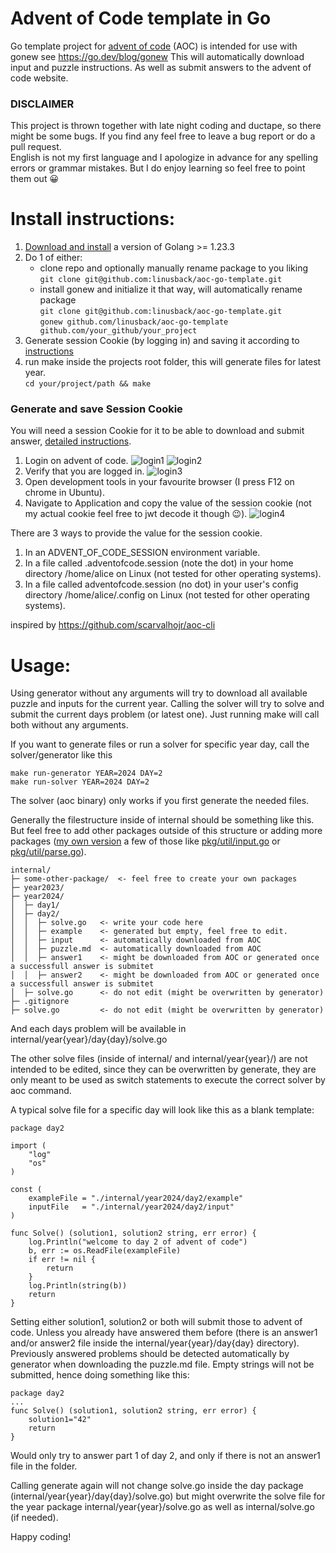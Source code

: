 # Advent of Code template in Go
Go template project for [advent of code](https://adventofcode.com/) (AOC) is intended for use with gonew see https://go.dev/blog/gonew
This will automatically download input and puzzle instructions. As well as submit answers to the advent of code website.

### DISCLAIMER 
This project is thrown together with late night coding and ductape, so there might be some bugs. If you find any feel free to leave a bug report or do a pull request.  
English is not my first language and I apologize in advance for any spelling errors or grammar mistakes. But I do enjoy learning so feel free to point them out 😀

# Install instructions:
1. [Download and install](https://go.dev/doc/install) a version of Golang >= 1.23.3
2. Do 1 of either:
    * clone repo and optionally manually rename package to you liking   
    ```git clone git@github.com:linusback/aoc-go-template.git```
   * install gonew and initialize it that way, will automatically rename package  
   ```git clone git@github.com:linusback/aoc-go-template.git```  
   ```gonew github.com/linusback/aoc-go-template github.com/your_github/your_project```
3. Generate session Cookie (by logging in) and saving it according to [instructions](https://github.com/linusback/aoc-go-template?tab=readme-ov-file#generate-and-save-session-cookie)
4. run make inside the projects root folder, this will generate files for latest year.  
   ```cd your/project/path && make``` 

### Generate and save Session Cookie
You will need a session Cookie for it to be able to download and submit answer, [detailed instructions](https://www.cookieyes.com/blog/how-to-check-cookies-on-your-website-manually/).
1. Login on advent of code.
   ![login1](https://github.com/user-attachments/assets/11ea2b74-3ec4-4bca-8614-6aae405789a7)
   ![login2](https://github.com/user-attachments/assets/acec0fc3-b5da-4c4e-b80e-2354edc69a43)
2. Verify that you are logged in.
   ![login3](https://github.com/user-attachments/assets/b8e0cfeb-0d67-4bd8-913f-0d5c68966342)
3. Open development tools in your favourite browser (I press F12 on chrome in Ubuntu). 
4. Navigate to Application and copy the value of the session cookie (not my actual cookie feel free to jwt decode it though 😉). 
   ![login4](https://github.com/user-attachments/assets/bfd5ef6e-d790-46a1-aeb4-48645ecd7aec)


There are 3 ways to provide the value for the session cookie.

1. In an ADVENT_OF_CODE_SESSION environment variable.
2. In a file called .adventofcode.session (note the dot) in your home directory /home/alice on Linux (not tested for other operating systems).
3. In a file called adventofcode.session (no dot) in your user's config directory /home/alice/.config on Linux (not tested for other operating systems).

inspired by https://github.com/scarvalhojr/aoc-cli


# Usage:
Using generator without any arguments will try to download all available puzzle and inputs for the current year.
Calling the solver will try to solve and submit the current days problem (or latest one).
Just running make will call both without any arguments. 

If you want to generate files or run a solver for specific year day, call the solver/generator like this
```
make run-generator YEAR=2024 DAY=2
make run-solver YEAR=2024 DAY=2
```

The solver (aoc binary) only works if you first generate the needed files.

Generally the filestructure inside of internal should be something like this.
But feel free to add other packages outside of this structure or adding more packages 
([my own version](https://github.com/linusback/aoc) a few of those like 
[pkg/util/input.go](https://github.com/linusback/aoc/blob/main/pkg/util/input.go "handle input files") or [pkg/util/parse.go](https://github.com/linusback/aoc/blob/main/pkg/util/parse.go "parse input rows helpers")).

```
internal/
├─ some-other-package/  <- feel free to create your own packages
├─ year2023/
├─ year2024/
│  ├─ day1/
│  ├─ day2/
│  │  ├─ solve.go   <- write your code here
│  │  ├─ example    <- generated but empty, feel free to edit.
│  │  ├─ input      <- automatically downloaded from AOC
│  │  ├─ puzzle.md  <- automatically downloaded from AOC
│  │  ├─ answer1    <- might be downloaded from AOC or generated once a successfull answer is submitet
│  │  ├─ answer2    <- might be downloaded from AOC or generated once a successfull answer is submitet
│  ├─ solve.go      <- do not edit (might be overwritten by generator)
├─ .gitignore 
├─ solve.go         <- do not edit (might be overwritten by generator)
```

And each days problem will be available in internal/year{year}/day{day}/solve.go

The other solve files (inside of internal/ and internal/year{year}/) are not intended to be edited, since they can be overwritten by generate, they are only meant to be used as switch statements to execute the correct solver by aoc command. 

A typical solve file for a specific day will look like this as a blank template: 
```
package day2

import (
	"log"
	"os"
)

const (
	exampleFile = "./internal/year2024/day2/example"
	inputFile   = "./internal/year2024/day2/input"
)

func Solve() (solution1, solution2 string, err error) {
	log.Println("welcome to day 2 of advent of code")
	b, err := os.ReadFile(exampleFile)
	if err != nil {
		return
	}
	log.Println(string(b))
	return
}

```
Setting either solution1, solution2 or both will submit those to advent of code. 
Unless you already have answered them before (there is an answer1 and/or answer2 file inside the internal/year{year}/day{day} directory).
Previously answered problems should be detected automatically by generator when downloading the puzzle.md file.
Empty strings will not be submitted, hence doing something like this: 
```
package day2
...
func Solve() (solution1, solution2 string, err error) {
	solution1="42"
	return
}
```
Would only try to answer part 1 of day 2, and only if there is not an answer1 file in the folder.

Calling generate again will not change solve.go inside the day package (internal/year{year}/day{day}/solve.go) but might overwrite the 
solve file for the year package internal/year{year}/solve.go as well as internal/solve.go (if needed).  

Happy coding!
